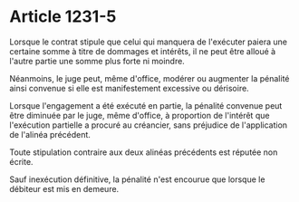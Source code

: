 # Article 1231-5

<p>Lorsque le contrat stipule que celui qui manquera de l'exécuter paiera une certaine somme à titre de dommages et intérêts, il ne peut être alloué à l'autre partie une somme plus forte ni moindre.</p><p>Néanmoins, le juge peut, même d'office, modérer ou augmenter la pénalité ainsi convenue si elle est manifestement excessive ou dérisoire.</p><p>Lorsque l'engagement a été exécuté en partie, la pénalité convenue peut être diminuée par le juge, même d'office, à proportion de l'intérêt que l'exécution partielle a procuré au créancier, sans préjudice de l'application de l'alinéa précédent.</p><p>Toute stipulation contraire aux deux alinéas précédents est réputée non écrite.</p><p>Sauf inexécution définitive, la pénalité n'est encourue que lorsque le débiteur est mis en demeure.</p>